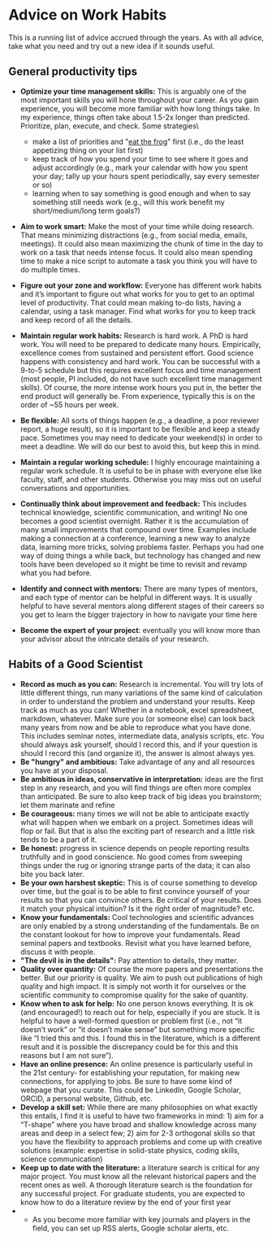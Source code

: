 # Advice on Work Habits

This is a running list of advice accrued through the years. As with all advice, take what you need and try out a new idea if it sounds useful.

## General productivity tips

* **Optimize your time management skills:** This is arguably one of the most important skills you will hone throughout your career. As you gain experience, you will become more familiar with how long things take. In my experience, things often take about 1.5-2x longer than predicted. Prioritize, plan, execute, and check. Some strategies\

  * make a list of priorities and "[eat the frog](https://todoist.com/productivity-methods/eat-the-frog)" first (i.e., do the least appetizing thing on your list first)
  * keep track of how you spend your time to see where it goes and adjust accordingly (e.g., mark your calendar with how you spent your day; tally up your hours spent periodically, say every semester or so)
  * learning when to say something is good enough and when to say something still needs work (e.g., will this work benefit my short/medium/long term goals?)
* **Aim to work smart:** Make the most of your time while doing research. That means minimizing distractions (e.g., from social media, emails, meetings). It could also mean maximizing the chunk of time in the day to work on a task that needs intense focus. It could also mean spending time to make a nice script to automate a task you think you will have to do multiple times.
* **Figure out your zone and workflow:** Everyone has different work habits and it’s important to figure out what works for you to get to an optimal level of productivity. That could mean making to-do lists, having a calendar, using a task manager. Find what works for you to keep track and keep record of all the details.
* **Maintain regular work habits:** Research is hard work. A PhD is hard work. You will need to be prepared to dedicate many hours. Empirically, excellence comes from sustained and persistent effort. Good science happens with consistency and hard work. You can be successful with a 9-to-5 schedule but this requires excellent focus and time management (most people, PI included, do not have such excellent time management skills). Of course, the more intense work hours you put in, the better the end product will generally be. From experience, typically this is on the order of \~55 hours per week.
* **Be flexible:** All sorts of things happen (e.g., a deadline, a poor reviewer report, a huge result), so it is important to be flexible and keep a steady pace. Sometimes you may need to dedicate your weekend(s) in order to meet a deadline. We will do our best to avoid this, but keep this in mind.
* **Maintain a regular working schedule:** I highly encourage maintaining a regular work schedule. It is useful to be in phase with everyone else like faculty, staff, and other students. Otherwise you may miss out on useful conversations and opportunities.
* **Continually think about improvement and feedback:** This includes technical knowledge, scientific communication, and writing! No one becomes a good scientist overnight. Rather it is the accumulation of many small improvements that compound over time. Examples include making a connection at a conference, learning a new way to analyze data, learning more tricks, solving problems faster. Perhaps you had one way of doing things a while back, but technology has changed and new tools have been developed so it might be time to revisit and revamp what you had before.
* **Identify and connect with mentors:** There are many types of mentors, and each type of mentor can be helpful in different ways. It is usually helpful to have several mentors along different stages of their careers so you get to learn the bigger trajectory in how to navigate your time here
* **Become the expert of your project**: eventually you will know more than your advisor about the intricate details of your research.

## Habits of a Good Scientist

* **Record as much as you can:** Research is incremental. You will try lots of little different things, run many variations of the same kind of calculation in order to understand the problem and understand your results. Keep track as much as you can! Whether in a notebook, excel spreadsheet, markdown, whatever. Make sure you (or someone else) can look back many years from now and be able to reproduce what you have done. This includes seminar notes, intermediate data, analysis scripts, etc. You should always ask yourself, should I record this, and if your question is should I record this (and organize it), the answer is almost always yes.&#x20;
* **Be "hungry" and ambitious:** Take advantage of any and all resources you have at your disposal.
* **Be ambitious in ideas, conservative in interpretation:** ideas are the first step in any research, and you will find things are often more complex than anticipated. Be sure to also keep track of big ideas you brainstorm; let them marinate and refine
* **Be courageous:** many times we will not be able to anticipate exactly what will happen when we embark on a project. Sometimes ideas will flop or fail. But that is also the exciting part of research and a little risk tends to be a part of it.&#x20;
* **Be honest:** progress in science depends on people reporting results truthfully and in good conscience. No good comes from sweeping things under the rug or ignoring strange parts of the data; it can also bite you back later.
* **Be your own harshest skeptic:** This is of course something to develop over time, but the goal is to be able to first convince yourself of your results so that you can convince others. Be critical of your results. Does it match your physical intuition? Is it the right order of magnitude? etc.&#x20;
* **Know your fundamentals:** Cool technologies and scientific advances are only enabled by a strong understanding of the fundamentals. Be on the constant lookout for how to improve your fundamentals. Read seminal papers and textbooks. Revisit what you have learned before, discuss it with people.
* **"The devil is in the details":** Pay attention to details, they matter.
* **Quality over quantity:** Of course the more papers and presentations the better. But our priority is quality. We aim to push out publications of high quality and high impact. It is simply not worth it for ourselves or the scientific community to compromise quality for the sake of quantity.
* **Know when to ask for help:** No one person knows everything. It is ok (and encouraged!) to reach out for help, especially if you are stuck. It is helpful to have a well-formed question or problem first (i.e., not “it doesn’t work” or “it doesn’t make sense” but something more specific like “I tried this and this. I found this in the literature, which is a different result and it is possible the discrepancy could be for this and this reasons but I am not sure”).&#x20;
* **Have an online presence:** An online presence is particularly useful in the 21st century- for establishing your reputation, for making new connections, for applying to jobs. Be sure to have some kind of webpage that you curate. This could be LinkedIn, Google Scholar, ORCID, a personal website, Github, etc.
* **Develop a skill set:** While there are many philosophies on what exactly this entails, I find it is useful to have two frameworks in mind: 1) aim for a “T-shape” where you have broad and shallow knowledge across many areas and deep in a select few; 2) aim for 2-3 orthogonal skills so that you have the flexibility to approach problems and come up with creative solutions (example: expertise in solid-state physics, coding skills, science communication)
* **Keep up to date with the literature:** a literature search is critical for any major project. You must know all the relevant historical papers and the recent ones as well. A thorough literature search is the foundation for any successful project. For graduate students, you are expected to know how to do a literature review by the end of your first year
*
  * As you become more familiar with key journals and players in the field, you can set up RSS alerts, Google scholar alerts, etc.
